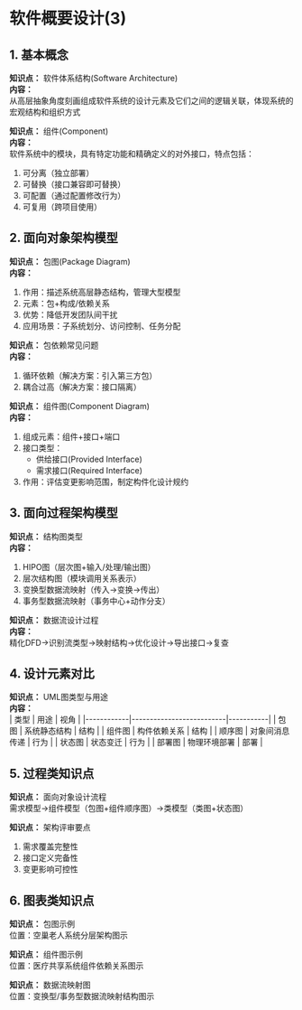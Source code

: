 # 软件概要设计(3)

## 1. 基本概念
**知识点：** 软件体系结构(Software Architecture)  
**内容：**  
从高层抽象角度刻画组成软件系统的设计元素及它们之间的逻辑关联，体现系统的宏观结构和组织方式

**知识点：** 组件(Component)  
**内容：**  
软件系统中的模块，具有特定功能和精确定义的对外接口，特点包括：
1. 可分离（独立部署）
2. 可替换（接口兼容即可替换）
3. 可配置（通过配置修改行为）
4. 可复用（跨项目使用）

## 2. 面向对象架构模型
**知识点：** 包图(Package Diagram)  
**内容：**  
1. 作用：描述系统高层静态结构，管理大型模型
2. 元素：包+构成/依赖关系
3. 优势：降低开发团队间干扰
4. 应用场景：子系统划分、访问控制、任务分配

**知识点：** 包依赖常见问题  
**内容：**  
1. 循环依赖（解决方案：引入第三方包）
2. 耦合过高（解决方案：接口隔离）

**知识点：** 组件图(Component Diagram)  
**内容：**  
1. 组成元素：组件+接口+端口
2. 接口类型：
   - 供给接口(Provided Interface)
   - 需求接口(Required Interface)
3. 作用：评估变更影响范围，制定构件化设计规约

## 3. 面向过程架构模型
**知识点：** 结构图类型  
**内容：**  
1. HIPO图（层次图+输入/处理/输出图）
2. 层次结构图（模块调用关系表示）
3. 变换型数据流映射（传入→变换→传出）
4. 事务型数据流映射（事务中心+动作分支）

**知识点：** 数据流设计过程  
**内容：**  
精化DFD→识别流类型→映射结构→优化设计→导出接口→复查

## 4. 设计元素对比
**知识点：** UML图类型与用途  
**内容：**  
| 类型       | 用途                      | 视角       |
|------------|--------------------------|-----------|
| 包图       | 系统静态结构              | 结构      |
| 组件图     | 构件依赖关系              | 结构      |
| 顺序图     | 对象间消息传递            | 行为      |
| 状态图     | 状态变迁                  | 行为      |
| 部署图     | 物理环境部署              | 部署      |

## 5. 过程类知识点
**知识点：** 面向对象设计流程  
需求模型→组件模型（包图+组件顺序图）→类模型（类图+状态图）

**知识点：** 架构评审要点  
1. 需求覆盖完整性
2. 接口定义完备性
3. 变更影响可控性

## 6. 图表类知识点
**知识点：** 包图示例  
位置：空巢老人系统分层架构图示

**知识点：** 组件图示例  
位置：医疗共享系统组件依赖关系图示

**知识点：** 数据流映射图  
位置：变换型/事务型数据流映射结构图示